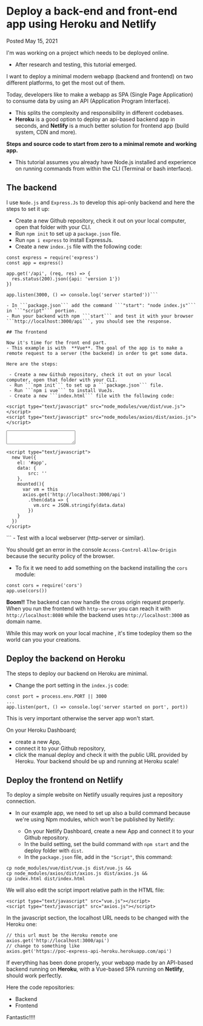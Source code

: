 # Deploy a back-end and front-end app using Heroku and Netlify
Posted May 15, 2021

I'm was working on a project which needs to be deployed online. 
- After research and testing, this tutorial emerged.

I want to deploy a minimal modern webapp (backend and frontend) on two different platforms, to get the most out of them.

Today, developers like to make a webapp as SPA (Single Page Application) to consume data by using an API (Application Program Interface). 
- This splits the complexity and responsibility in different codebases.
- **Heroku** is a good option to deploy an api-based backend app in seconds, and **Netlify** is a much better solution for frontend app (build system, CDN and more).

**Steps and source code to start from zero to a minimal remote and working app.**

- This tutorial assumes you already have Node.js installed and experience on running commands from within the CLI (Terminal or bash interface).

## The backend

I use ```Node.js``` and ```Express.Js``` to develop this api-only backend and here the steps to set it up:

- Create a new Github repository, check it out on your local computer, open that folder with your CLI.
- Run ```npm init``` to set up a ```package.json``` file.
- Run ```npm i express``` to install ExpressJs.
- Create a new ```index.js``` file with the following code:

```
const express = require('express')
const app = express()

app.get('/api', (req, res) => {
  res.status(200).json({api: 'version 1'})
})

app.listen(3000, () => console.log('server started'))```

- In ```package.json``` add the command ```"start": "node index.js"``` in ```"script"``` portion.
- Run your backend with npm ```start``` and test it with your browser ```http://localhost:3000/api```, you should see the response.

## The frontend

Now it's time for the front end part. 
- This example is with  **Vue**. The goal of the app is to make a remote request to a server (the backend) in order to get some data.

Here are the steps:

 - Create a new Github repository, check it out on your local computer, open that folder with your CLI.
 - Run ```npm init``` to set up a ```package.json``` file.
 - Run ```npm i vue``` to install VueJs.
 - Create a new ```index.html``` file with the following code:

 ```
 <!DOCTYPE html>
  <html>
  <head>
    <title></title>
  
    <script type="text/javascript" src="node_modules/vue/dist/vue.js"></script>
    <script type="text/javascript" src="node_modules/axios/dist/axios.js"></script>
  </head>
  <body>
    <div id="app">
      <textarea v-model="src"></textarea>
    </div>
  
    <script type="text/javascript">
      new Vue({
        el: '#app',
        data: {
            src: ''
        },
        mounted(){
          var vm = this
          axios.get('http://localhost:3000/api')
            .then(data => {
              vm.src = JSON.stringify(data.data)
            })
        }
      })
    </script>
  </body>
  </html>
  ```
  - Test with a local webserver (http-server or similar).
  
You should get an error in the console ```Access-Control-Allow-Origin``` because the security policy of the browser. 
- To fix it we need to add something on the backend installing the ```cors``` module:
```
const cors = require('cors')
app.use(cors())
```
**Boom!!** The backend can now handle the cross origin request properly. When you run the frontend with ```http-server``` you can reach it with ```http://localhost:8080``` while the backend uses ```http://localhost:3000``` as domain name.

While this may work on your local machine , it's time todeploy them so the world can you your creations.

## Deploy the backend on Heroku

The steps to deploy our backend on Heroku are minimal.

- Change the port setting in the ```index.js``` code:
```
const port = process.env.PORT || 3000
...
app.listen(port, () => console.log('server started on port', port))
```
This is very important otherwise the server app won't start.

On your Heroku Dashboard; 
- create a new App,
- connect it to your Github repository, 
- click the manual deploy and check it with the public URL provided by Heroku.
Your backend should be up and running at Heroku scale!

## Deploy the frontend on Netlify

To deploy a simple website on Netlify usually requires just a repository connection. 
- In our example app, we need to set up also a build command because we're using Npm modules, which won't be published by Netlify:

  - On your Netlify Dashboard, create a new App and connect it to your Github repository.
  - In the build setting, set the build command with ```npm start``` and the deploy folder with ```dist```.
  - In the ```package.json``` file, add in the ```"Script"```, this command:

```mkdir dist && 
cp node_modules/vue/dist/vue.js dist/vue.js && 
cp node_modules/axios/dist/axios.js dist/axios.js && 
cp index.html dist/index.html
```
We will also edit the script import relative path in the HTML file:
```
<script type="text/javascript" src="vue.js"></script>
<script type="text/javascript" src="axios.js"></script>
```
In the javascript section, the localhost URL needs to be changed with the Heroku one:

```
// this url must be the Heroku remote one
axios.get('http://localhost:3000/api')
// change to something like
axios.get('https://poc-express-api-heroku.herokuapp.com/api')
```

If everything has been done properly, your webapp made by an API-based backend running on **Heroku**, with a Vue-based SPA running on **Netlify**, should work perfectly.

Here the code repositories:

- Backend
- Frontend

Fantastic!!!!